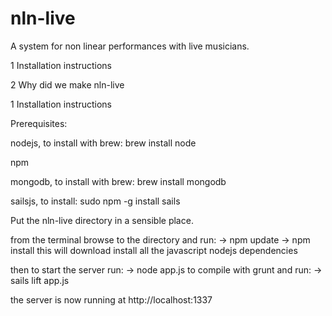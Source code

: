 nln-live
=========

A system for non linear performances with live musicians.

1 Installation instructions

2 Why did we make nln-live


1 Installation instructions

Prerequisites:

nodejs, to install with brew:
brew install node

npm

mongodb, to install with brew:
brew install mongodb

sailsjs, to install:
sudo npm -g install sails


Put the nln-live directory in a sensible place.


from the terminal browse to the directory and run:
-> npm update
-> npm install
this will download install all the javascript nodejs dependencies

then to start the server run:
-> node app.js
to compile with grunt and run:
-> sails lift app.js

the server is now running at
http://localhost:1337
